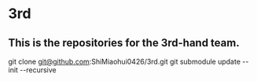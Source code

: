 # 3rd
## This is the repositories for the 3rd-hand team.
git clone git@github.com:ShiMiaohui0426/3rd.git
git submodule update --init --recursive
